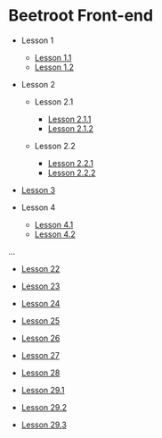 # Beetroot Front-end

- Lesson 1

  - [Lesson 1.1](https://volodimir1.github.io/Beetroot/Lesson-1/index.html)
  - [Lesson 1.2](https://volodimir1.github.io/Beetroot/Lesson-1/index2.html)

- Lesson 2

  - Lesson 2.1

    - [Lesson 2.1.1](https://volodimir1.github.io/Beetroot/Lesson-2-HTML5/1/index.html)
    - [Lesson 2.1.2](https://volodimir1.github.io/Beetroot/Lesson-2-HTML5/1/index2.html)

  - Lesson 2.2

    - [Lesson 2.2.1](https://volodimir1.github.io/Beetroot/Lesson-2-HTML5/2/index.html)
    - [Lesson 2.2.2](https://volodimir1.github.io/Beetroot/Lesson-2-HTML5/2/index2.html)

- [Lesson 3](https://volodimir1.github.io/Beetroot/Lesson-3-Git)

- Lesson 4

  - [Lesson 4.1](https://volodimir1.github.io/Beetroot/Lesson-4-CSS/1/index.html)
  - [Lesson 4.2](https://volodimir1.github.io/Beetroot/Lesson-4-CSS/2/index.html)

...

- [Lesson 22](https://volodimir1.github.io/Beetroot/Lesson-22_JavaScript)

- [Lesson 23](https://volodimir1.github.io/Beetroot/Lesson-23)

- [Lesson 24](https://volodimir1.github.io/Beetroot/Lesson-24_Function)

- [Lesson 25](https://volodimir1.github.io/Beetroot/Lesson-25_Objects)

- [Lesson 26](https://volodimir1.github.io/Beetroot/Lesson-26_Array)

- [Lesson 27](https://volodimir1.github.io/Beetroot/Lesson-27_Cycles)

- [Lesson 28](https://volodimir1.github.io/Beetroot/Lesson-28_classes)

- [Lesson 29.1](https://volodimir1.github.io/Beetroot/Lesson-29_DOM/1)
- [Lesson 29.2](https://volodimir1.github.io/Beetroot/Lesson-29_DOM/2)
- [Lesson 29.3](https://volodimir1.github.io/Beetroot/Lesson-29_DOM/3)
